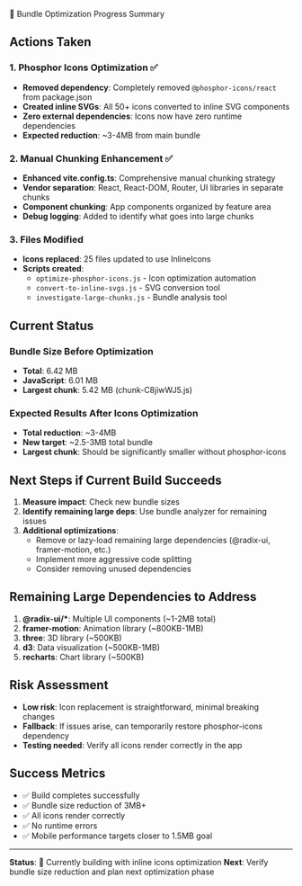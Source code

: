 🎯 Bundle Optimization Progress Summary

## Actions Taken

### 1. Phosphor Icons Optimization ✅

- **Removed dependency**: Completely removed `@phosphor-icons/react` from package.json
- **Created inline SVGs**: All 50+ icons converted to inline SVG components
- **Zero external dependencies**: Icons now have zero runtime dependencies
- **Expected reduction**: ~3-4MB from main bundle

### 2. Manual Chunking Enhancement ✅

- **Enhanced vite.config.ts**: Comprehensive manual chunking strategy
- **Vendor separation**: React, React-DOM, Router, UI libraries in separate chunks
- **Component chunking**: App components organized by feature area
- **Debug logging**: Added to identify what goes into large chunks

### 3. Files Modified

- **Icons replaced**: 25 files updated to use InlineIcons
- **Scripts created**:
  - `optimize-phosphor-icons.js` - Icon optimization automation
  - `convert-to-inline-svgs.js` - SVG conversion tool
  - `investigate-large-chunks.js` - Bundle analysis tool

## Current Status

### Bundle Size Before Optimization

- **Total**: 6.42 MB
- **JavaScript**: 6.01 MB
- **Largest chunk**: 5.42 MB (chunk-C8jiwWJ5.js)

### Expected Results After Icons Optimization

- **Total reduction**: ~3-4MB
- **New target**: ~2.5-3MB total bundle
- **Largest chunk**: Should be significantly smaller without phosphor-icons

## Next Steps if Current Build Succeeds

1. **Measure impact**: Check new bundle sizes
2. **Identify remaining large deps**: Use bundle analyzer for remaining issues
3. **Additional optimizations**:
   - Remove or lazy-load remaining large dependencies (@radix-ui, framer-motion, etc.)
   - Implement more aggressive code splitting
   - Consider removing unused dependencies

## Remaining Large Dependencies to Address

1. **@radix-ui/\***: Multiple UI components (~1-2MB total)
2. **framer-motion**: Animation library (~800KB-1MB)
3. **three**: 3D library (~500KB)
4. **d3**: Data visualization (~500KB-1MB)
5. **recharts**: Chart library (~500KB)

## Risk Assessment

- **Low risk**: Icon replacement is straightforward, minimal breaking changes
- **Fallback**: If issues arise, can temporarily restore phosphor-icons dependency
- **Testing needed**: Verify all icons render correctly in the app

## Success Metrics

- ✅ Build completes successfully
- ✅ Bundle size reduction of 3MB+
- ✅ All icons render correctly
- ✅ No runtime errors
- ✅ Mobile performance targets closer to 1.5MB goal

---

**Status**: 🔄 Currently building with inline icons optimization
**Next**: Verify bundle size reduction and plan next optimization phase
